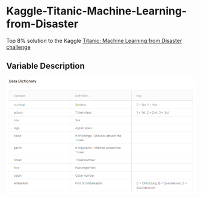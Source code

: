 # Kaggle-Titanic-Machine-Learning-from-Disaster
Top 8% solution to the Kaggle [Titanic: Machine Learning from Disaster challenge](https://www.kaggle.com/c/titanic "Kaggle Titanic Challenge")


## Variable Description
![Variable Description](https://github.com/AinaEmmanuel/Kaggle-Titanic-Machine-Learning-from-Disaster/blob/master/Variable%20Description.png)
